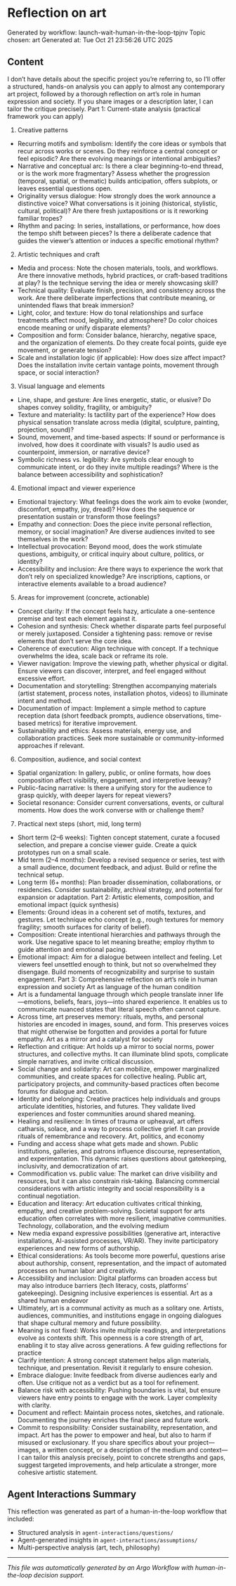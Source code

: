 # Reflection on art

Generated by workflow: launch-wait-human-in-the-loop-tpjnv
Topic chosen: art
Generated at: Tue Oct 21 23:56:26 UTC 2025

## Content

I don’t have details about the specific project you’re referring to, so I’ll offer a structured, hands-on analysis you can apply to almost any contemporary art project, followed by a thorough reflection on art’s role in human expression and society. If you share images or a description later, I can tailor the critique precisely.
Part 1: Current-state analysis (practical framework you can apply)
1) Creative patterns
- Recurring motifs and symbolism: Identify the core ideas or symbols that recur across works or scenes. Do they reinforce a central concept or feel episodic? Are there evolving meanings or intentional ambiguities?
- Narrative and conceptual arc: Is there a clear beginning-to-end thread, or is the work more fragmentary? Assess whether the progression (temporal, spatial, or thematic) builds anticipation, offers subplots, or leaves essential questions open.
- Originality versus dialogue: How strongly does the work announce a distinctive voice? What conversations is it joining (historical, stylistic, cultural, political)? Are there fresh juxtapositions or is it reworking familiar tropes?
- Rhythm and pacing: In series, installations, or performance, how does the tempo shift between pieces? Is there a deliberate cadence that guides the viewer’s attention or induces a specific emotional rhythm?
2) Artistic techniques and craft
- Media and process: Note the chosen materials, tools, and workflows. Are there innovative methods, hybrid practices, or craft-based traditions at play? Is the technique serving the idea or merely showcasing skill?
- Technical quality: Evaluate finish, precision, and consistency across the work. Are there deliberate imperfections that contribute meaning, or unintended flaws that break immersion?
- Light, color, and texture: How do tonal relationships and surface treatments affect mood, legibility, and atmosphere? Do color choices encode meaning or unify disparate elements?
- Composition and form: Consider balance, hierarchy, negative space, and the organization of elements. Do they create focal points, guide eye movement, or generate tension?
- Scale and installation logic (if applicable): How does size affect impact? Does the installation invite certain vantage points, movement through space, or social interaction?
3) Visual language and elements
- Line, shape, and gesture: Are lines energetic, static, or elusive? Do shapes convey solidity, fragility, or ambiguity?
- Texture and materiality: Is tactility part of the experience? How does physical sensation translate across media (digital, sculpture, painting, projection, sound)?
- Sound, movement, and time-based aspects: If sound or performance is involved, how does it coordinate with visuals? Is audio used as counterpoint, immersion, or narrative device?
- Symbolic richness vs. legibility: Are symbols clear enough to communicate intent, or do they invite multiple readings? Where is the balance between accessibility and sophistication?
4) Emotional impact and viewer experience
- Emotional trajectory: What feelings does the work aim to evoke (wonder, discomfort, empathy, joy, dread)? How does the sequence or presentation sustain or transform those feelings?
- Empathy and connection: Does the piece invite personal reflection, memory, or social imagination? Are diverse audiences invited to see themselves in the work?
- Intellectual provocation: Beyond mood, does the work stimulate questions, ambiguity, or critical inquiry about culture, politics, or identity?
- Accessibility and inclusion: Are there ways to experience the work that don’t rely on specialized knowledge? Are inscriptions, captions, or interactive elements available to a broad audience?
5) Areas for improvement (concrete, actionable)
- Concept clarity: If the concept feels hazy, articulate a one-sentence premise and test each element against it.
- Cohesion and synthesis: Check whether disparate parts feel purposeful or merely juxtaposed. Consider a tightening pass: remove or revise elements that don’t serve the core idea.
- Coherence of execution: Align technique with concept. If a technique overwhelms the idea, scale back or reframe its role.
- Viewer navigation: Improve the viewing path, whether physical or digital. Ensure viewers can discover, interpret, and feel engaged without excessive effort.
- Documentation and storytelling: Strengthen accompanying materials (artist statement, process notes, installation photos, videos) to illuminate intent and method.
- Documentation of impact: Implement a simple method to capture reception data (short feedback prompts, audience observations, time-based metrics) for iterative improvement.
- Sustainability and ethics: Assess materials, energy use, and collaboration practices. Seek more sustainable or community-informed approaches if relevant.
6) Composition, audience, and social context
- Spatial organization: In gallery, public, or online formats, how does composition affect visibility, engagement, and interpretive leeway?
- Public-facing narrative: Is there a unifying story for the audience to grasp quickly, with deeper layers for repeat viewers?
- Societal resonance: Consider current conversations, events, or cultural moments. How does the work converse with or challenge them?
7) Practical next steps (short, mid, long term)
- Short term (2–6 weeks): Tighten concept statement, curate a focused selection, and prepare a concise viewer guide. Create a quick prototypes run on a small scale.
- Mid term (2–4 months): Develop a revised sequence or series, test with a small audience, document feedback, and adjust. Build or refine the technical setup.
- Long term (6+ months): Plan broader dissemination, collaborations, or residencies. Consider sustainability, archival strategy, and potential for expansion or adaptation.
Part 2: Artistic elements, composition, and emotional impact (quick synthesis)
- Elements: Ground ideas in a coherent set of motifs, textures, and gestures. Let technique echo concept (e.g., rough textures for memory fragility; smooth surfaces for clarity of belief).
- Composition: Create intentional hierarchies and pathways through the work. Use negative space to let meaning breathe; employ rhythm to guide attention and emotional pacing.
- Emotional impact: Aim for a dialogue between intellect and feeling. Let viewers feel unsettled enough to think, but not so overwhelmed they disengage. Build moments of recognizability and surprise to sustain engagement.
Part 3: Comprehensive reflection on art’s role in human expression and society
Art as language of the human condition
- Art is a fundamental language through which people translate inner life—emotions, beliefs, fears, joys—into shared experience. It enables us to communicate nuanced states that literal speech often cannot capture.
- Across time, art preserves memory: rituals, myths, and personal histories are encoded in images, sound, and form. This preserves voices that might otherwise be forgotten and provides a portal for future empathy.
Art as a mirror and a catalyst for society
- Reflection and critique: Art holds up a mirror to social norms, power structures, and collective myths. It can illuminate blind spots, complicate simple narratives, and invite critical discussion.
- Social change and solidarity: Art can mobilize, empower marginalized communities, and create spaces for collective healing. Public art, participatory projects, and community-based practices often become forums for dialogue and action.
- Identity and belonging: Creative practices help individuals and groups articulate identities, histories, and futures. They validate lived experiences and foster communities around shared meaning.
- Healing and resilience: In times of trauma or upheaval, art offers catharsis, solace, and a way to process collective grief. It can provide rituals of remembrance and recovery.
Art, politics, and economy
- Funding and access shape what gets made and shown. Public institutions, galleries, and patrons influence discourse, representation, and experimentation. This dynamic raises questions about gatekeeping, inclusivity, and democratization of art.
- Commodification vs. public value: The market can drive visibility and resources, but it can also constrain risk-taking. Balancing commercial considerations with artistic integrity and social responsibility is a continual negotiation.
- Education and literacy: Art education cultivates critical thinking, empathy, and creative problem-solving. Societal support for arts education often correlates with more resilient, imaginative communities.
Technology, collaboration, and the evolving medium
- New media expand expressive possibilities (generative art, interactive installations, AI-assisted processes, VR/AR). They invite participatory experiences and new forms of authorship.
- Ethical considerations: As tools become more powerful, questions arise about authorship, consent, representation, and the impact of automated processes on human labor and creativity.
- Accessibility and inclusion: Digital platforms can broaden access but may also introduce barriers (tech literacy, costs, platforms’ gatekeeping). Designing inclusive experiences is essential.
Art as a shared human endeavor
- Ultimately, art is a communal activity as much as a solitary one. Artists, audiences, communities, and institutions engage in ongoing dialogues that shape cultural memory and future possibility.
- Meaning is not fixed: Works invite multiple readings, and interpretations evolve as contexts shift. This openness is a core strength of art, enabling it to stay alive across generations.
A few guiding reflections for practice
- Clarify intention: A strong concept statement helps align materials, technique, and presentation. Revisit it regularly to ensure cohesion.
- Embrace dialogue: Invite feedback from diverse audiences early and often. Use critique not as a verdict but as a tool for refinement.
- Balance risk with accessibility: Pushing boundaries is vital, but ensure viewers have entry points to engage with the work. Layer complexity with clarity.
- Document and reflect: Maintain process notes, sketches, and rationale. Documenting the journey enriches the final piece and future work.
- Commit to responsibility: Consider sustainability, representation, and impact. Art has the power to empower and heal, but also to harm if misused or exclusionary.
If you share specifics about your project—images, a written concept, or a description of the medium and context—I can tailor this analysis precisely, point to concrete strengths and gaps, suggest targeted improvements, and help articulate a stronger, more cohesive artistic statement.

## Agent Interactions Summary

This reflection was generated as part of a human-in-the-loop workflow that included:
- Structured analysis in `agent-interactions/questions/`
- Agent-generated insights in `agent-interactions/assumptions/`
- Multi-perspective analysis (art, tech, philosophy)

---

*This file was automatically generated by an Argo Workflow with human-in-the-loop decision support.*
